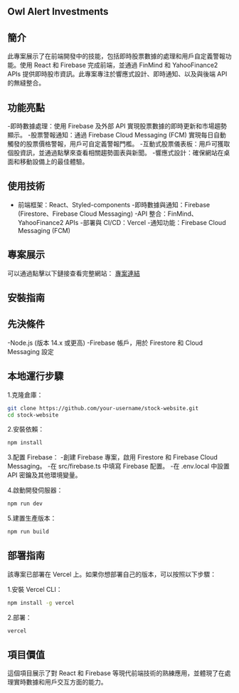 ## Owl Alert Investments

## 簡介

此專案展示了在前端開發中的技能，包括即時股票數據的處理和用戶自定義警報功能。使用 React 和 Firebase 完成前端，並通過 FinMind 和 YahooFinance2 APIs 提供即時股市資訊。此專案專注於響應式設計、即時通知、以及與後端 API 的無縫整合。

## 功能亮點
-即時數據處理：使用 Firebase 及外部 API 實現股票數據的即時更新和市場趨勢顯示。
-股票警報通知：通過 Firebase Cloud Messaging (FCM) 實現每日自動觸發的股票價格警報，用戶可自定義警報門檻。
-互動式股票儀表板：用戶可獲取個股資訊，並通過點擊來查看相關趨勢圖表與新聞。
-響應式設計：確保網站在桌面和移動設備上的最佳體驗。

## 使用技術
- 前端框架：React、Styled-components
-即時數據與通知：Firebase (Firestore、Firebase Cloud Messaging)
-API 整合：FinMind、YahooFinance2 APIs
-部署與 CI/CD：Vercel
-通知功能：Firebase Cloud Messaging (FCM)

## 專案展示
可以通過點擊以下鏈接查看完整網站：
[專案連結](https://owl-alert-investments.vercel.app/)

## 安裝指南
## 先決條件
-Node.js (版本 14.x 或更高)
-Firebase 帳戶，用於 Firestore 和 Cloud Messaging 設定

## 本地運行步驟
1.克隆倉庫：
```bash
git clone https://github.com/your-username/stock-website.git
cd stock-website
```

2.安裝依賴：
```bash
npm install
```

3.配置 Firebase：
-創建 Firebase 專案，啟用 Firestore 和 Firebase Cloud Messaging。
-在 src/firebase.ts 中填寫 Firebase 配置。
-在 .env.local 中設置 API 密鑰及其他環境變量。

4.啟動開發伺服器：
```bash
npm run dev
```

5.建置生產版本：
```bash
npm run build
```

## 部署指南
該專案已部署在 Vercel 上。如果你想部署自己的版本，可以按照以下步驟：

1.安裝 Vercel CLI：
```bash
npm install -g vercel
```

2.部署：
```bash
vercel
```

## 項目價值
這個項目展示了對 React 和 Firebase 等現代前端技術的熟練應用，並體現了在處理實時數據和用戶交互方面的能力。




